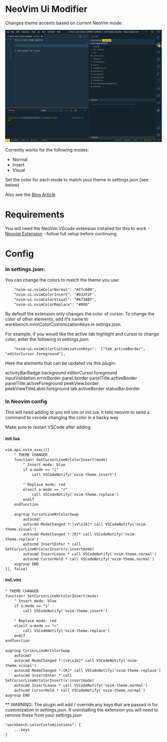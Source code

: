 # NeoVim Ui Modifier

Changes theme accents based on current NeoVim mode.

![Alt Text](assets/nvim4.gif)

Currently works for the following modes:

- Normal
- Insert
- Visual

Set the color for each mode to match your theme in settings.json (see below)

Also see the [Blog Article](https://dev.to/julian_e_yak_win_andi/vscode-neovim-theme-modifier-51gg)

# Requirements

You will need the NeoVim VScode extension installed for this to work - [Neovim Extension](https://marketplace.visualstudio.com/items?itemName=asvetliakov.vscode-neovim) - follow full setup before continuing

# Config

### In settings.json:

You can change the colors to match the theme you use:

```
    "nvim-ui.nvimColorNormal": "#ffc600",
    "nvim-ui.nvimColorInsert": "#D32F2F",
    "nvim-ui.nvimColorVisual": "#673AB7",
    "nvim-ui.nvimColorReplace": "#000"
```

By default the extension only changes the color of cursor. To change the color of other elements, add it's name to workbench.nvimColorCustomizationKeys in setings.json.

For example, if you would like the active tab highlight and cursor to change color, enter the following in settings.json:

```
    "nvim-ui.nvimColorCustomizationKeys":  ["tab.activeBorder", "editorCursor.foreground"],
```

Here the elements that can be updated via this plugin:

activityBarBadge.background
editorCursor.foreground
inputValidation.errorBorder
panel.border
panelTitle.activeBorder
panelTitle.activeForeground
peekView.border
peekViewTitleLabel.foreground
tab.activeBorder
statusBar.border

### In Neovim config

This will need adding to you init.vim or init.lua, it tells neovim to send a command to vscode changing the color in a hacky way

Make sure to restart VSCode after adding

#### init.lua

```
vim.api.nvim_exec([[
    " THEME CHANGER
    function! SetCursorLineNrColorInsert(mode)
        " Insert mode: blue
        if a:mode == "i"
            call VSCodeNotify('nvim-theme.insert')

        " Replace mode: red
        elseif a:mode == "r"
            call VSCodeNotify('nvim-theme.replace')
        endif
    endfunction

    augroup CursorLineNrColorSwap
        autocmd!
        autocmd ModeChanged *:[vV\x16]* call VSCodeNotify('nvim-theme.visual')
        autocmd ModeChanged *:[R]* call VSCodeNotify('nvim-theme.replace')
        autocmd InsertEnter * call SetCursorLineNrColorInsert(v:insertmode)
        autocmd InsertLeave * call VSCodeNotify('nvim-theme.normal')
        autocmd CursorHold * call VSCodeNotify('nvim-theme.normal')
    augroup END
]], false)
```

#### init.vim

```
" THEME CHANGER
function! SetCursorLineNrColorInsert(mode)
    " Insert mode: blue
    if a:mode == "i"
        call VSCodeNotify('nvim-theme.insert')

    " Replace mode: red
    elseif a:mode == "r"
        call VSCodeNotify('nvim-theme.replace')
    endif
endfunction

augroup CursorLineNrColorSwap
    autocmd!
    autocmd ModeChanged *:[vV\x16]* call VSCodeNotify('nvim-theme.visual')
    autocmd ModeChanged *:[R]* call VSCodeNotify('nvim-theme.replace')
    autocmd InsertEnter * call SetCursorLineNrColorInsert(v:insertmode)
    autocmd InsertLeave * call VSCodeNotify('nvim-theme.normal')
    autocmd CursorHold * call VSCodeNotify('nvim-theme.normal')
augroup END
```

\*\* WARNING: The plugin will add / override any keys that are passed in for customization in settings.json. If uninstalling the extension you will need to remove these from your settings.json

```
"workbench.colorCustomizations": {
    ...keys
}
```
